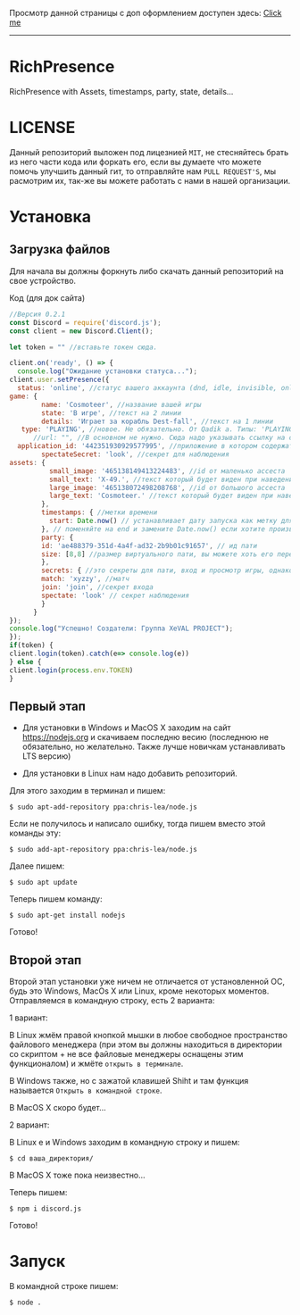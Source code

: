 Просмотр данной страницы с доп оформлением доступен здесь: [Click me](https://xeval-project.github.io/RichPresence/)

----



# RichPresence
RichPresence with Assets, timestamps, party, state, details...

# LICENSE
Данный репозиторий выложен под лицезнией `MIT`, не стесняйтесь брать из него части кода или форкать его, если вы думаете что можете помочь улучшить данный гит, то отправляйте нам `PULL REQUEST'S`, мы расмотрим их, так-же вы можете работать с нами в нашей организации.
# Установка
## Загрузка файлов
Для начала вы должны форкнуть либо скачать данный репозиторий на свое устройство.

Код (для док сайта)

```js
//Версия 0.2.1
const Discord = require('discord.js');
const client = new Discord.Client();

let token = "" //вставьте токен сюда.

client.on('ready', () => {
  console.log("Ожидание установки статуса...");
client.user.setPresence({
  status: 'online', //статус вашего аккаунта (dnd, idle, invisible, online)
game: {
        name: 'Cosmoteer', //название вашей игры
        state: 'В игре', //текст на 2 линии
        details: 'Играет за корабль Dest-fall', //текст на 1 линии
   type: 'PLAYING', //новое. Не обязательно. От Qadik а. Типы: 'PLAYING' - играет, 'STREAMING' - стримит, 'LISTENING' - слушает и 'WATCHING' - смотрит.
      //url: "", //В основном не нужно. Сюда надо указывать ссылку на стрим в твиче 
  application_id: '442351930929577995', //приложение в котором содержатся все ассесты
        spectateSecret: 'look', //секрет для наблюдения
assets: { 
          small_image: '465138149413224483', //id от маленько ассеста
          small_text: 'X-49.', //текст который будет виден при наведение на маленький ассест
          large_image: '465138072498208768', //id от большого ассеста
          large_text: 'Cosmoteer.' //текст который будет виден при наведение на большой ассест
        },
        timestamps: { //метки времени
          start: Date.now() // устанавливает дату запуска как метку для timestamp (то есть время начнется с [прошло 00:00])
        }, // поменяйте на end и замените Date.now() если хотите произвольную дату, указывать нужно в unix => https://www.unixtimestamp.com/
        party: {
        id: 'ae488379-351d-4a4f-ad32-2b9b01c91657', // ид пати
        size: [8,8] //размер виртуального пати, вы можете хоть его переполнить
        },
        secrets: { //это секреты для пати, вход и просмотр игры, однако я так и не смог их настроить...
        match: 'xyzzy', //матч
        join: 'join', //секрет входа
        spectate: 'look' // секрет наблюдения
        }
      }
});
console.log("Успешно! Создатели: Группа XeVAL PROJECT");
});
if(token) {
client.login(token).catch(e=> console.log(e))
} else {
client.login(process.env.TOKEN)
}
```
## Первый этап
* Для установки в Windows и MacOS X заходим на сайт https://nodejs.org и скачиваем последню весию (последнюю не обязательно, но желательно. Также лучше новичкам устанавливать LTS версию)

* Для установки в Linux нам надо добавить репозиторий.

Для этого заходим в терминал и пишем:

```$ sudo apt-add-repository ppa:chris-lea/node.js```

Если не получилось и написало ошибку, тогда пишем вместо этой команды эту:

```$ sudo add-apt-repository ppa:chris-lea/node.js```

Далее пишем:

```$ sudo apt update```

Теперь пишем команду:

```$ sudo apt-get install nodejs```

Готово!

## Второй этап
Второй этап установки уже ничем не отличается от установленной ОС, будь это Windows, MacOs X или Linux, кроме некоторых моментов.
Отправляемся в командную строку, есть 2 варианта:

1 вариант:

В Linux жмём правой кнопкой мышки в любое свободное пространство файлового менеджера (при этом вы должны находиться в директории со скриптом + не все файловые менеджеры оснащены этим функционалом) и жмёте `открыть в терминале`.

В Windows также, но с зажатой клавишей Shiht и там функция называется `Открыть в командной строке`.

В MacOS X скоро будет...

2 вариант:

В Linux е и Windows заходим в командную строку и пишем:

```$ cd ваша_директория/```

В MacOS X тоже пока неизвестно...

Теперь пишем:

```$ npm i discord.js```

Готово!

# Запуск

В командной строке пишем:

```$ node .```

